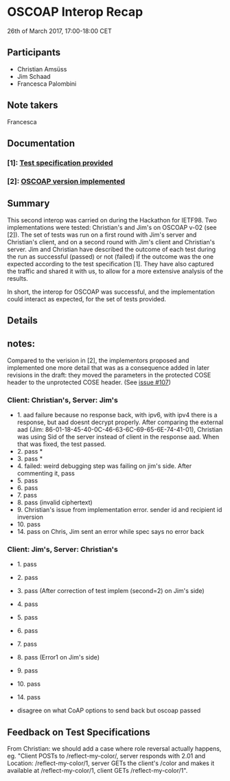 # OSCOAP Interop Recap

26th of March 2017, 17:00-18:00 CET

## Participants

- Christian Amsüss
- Jim Schaad
- Francesca Palombini

## Note takers

Francesca

## Documentation

### \[1\]: [Test specification provided](https://github.com/EricssonResearch/OSCOAP/releases/tag/interop-27-02-2017)

### \[2\]: [OSCOAP version implemented](https://github.com/core-wg/oscoap/releases/tag/interop-26-03-2017)

## Summary

This second interop was carried on during the Hackathon for IETF98. Two implementations were tested: Christian's and Jim's on OSCOAP v-02 (see \[2\]). The set of tests was run on a first round with Jim's server and Christian's client, and on a second round with Jim's client and Christian's server.
Jim and Christian have described the outcome of each test during the run as successful (passed) or not (failed) if the outcome was the one expected according to the test specification \[1\]. They have also captured the traffic and shared it with us, to allow for a more extensive analysis of the results.

In short, the interop for OSCOAP was successful, and the implementation could interact as expected, for the set of tests provided.

## Details



## notes:

Compared to the verision in \[2\], the implementors proposed and implemented one more detail that was as a consequence added in later revisions in the draft: they moved the parameters in the protected COSE header to the unprotected COSE header. (See [issue #107](https://github.com/core-wg/oscoap/issues/107))

### Client: Christian's, Server: Jim's

* 1\. aad failure because no response back, with ipv6, with ipv4 there is a response, but aad doesnt decrypt properly. After comparing the external aad
(Jim: 86-01-18-45-40-0C-46-63-6C-69-65-6E-74-41-01), Christian was using Sid of the server instead of client in the response aad. When that was fixed, the test passed.
* 2\. pass *
* 3\. pass *
* 4\. failed: weird debugging step was failing on jim's side. After commenting it, pass
* 5\. pass
* 6\. pass
* 7\. pass
* 8\. pass (invalid ciphertext)
* 9\. Christian's issue from implementation error. sender id and recipient id inversion
* 10\. pass
* 14\. pass on Chris, Jim sent an error while spec says no error back

### Client: Jim's, Server: Christian's

* 1\. pass
* 2\. pass
* 3\. pass (After correction of test implem (second=2) on Jim's side)
* 4\. pass
* 5\. pass
* 6\. pass
* 7\. pass
* 8\. pass (Error1 on Jim's side)
* 9\. pass
* 10\. pass
* 14\. pass 

* disagree on what CoAP options to send back but oscoap passed

## Feedback on Test Specifications

From Christian: we should add a case where role reversal actually happens, eg. "Client POSTs to /reflect-my-color/, server responds with
2.01 and Location: /reflect-my-color/1, server GETs the client's /color and makes it available at /reflect-my-color/1, client GETs /reflect-my-color/1".

